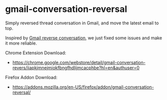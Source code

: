 # gmail-conversation-reversal
Simply reversed thread conversation in Gmail, and move the latest email to top.

Inspired by  [Gmail reverse conversation](https://chrome.google.com/webstore/detail/gmail-reverse-conversatio/kfgepjmmgamniaefbjlbacahkjjnjoaa?hl=en), we just fixed some issues and make it more reliable. 

Chrome Extension Download:
- https://chrome.google.com/webstore/detail/gmail-conversation-revers/iiapkjmnejmiokfbngfhdlijmcacphbe?hl=en&authuser=0

Firefox Addon Download:
- https://addons.mozilla.org/en-US/firefox/addon/gmail-conversation-reversal/
